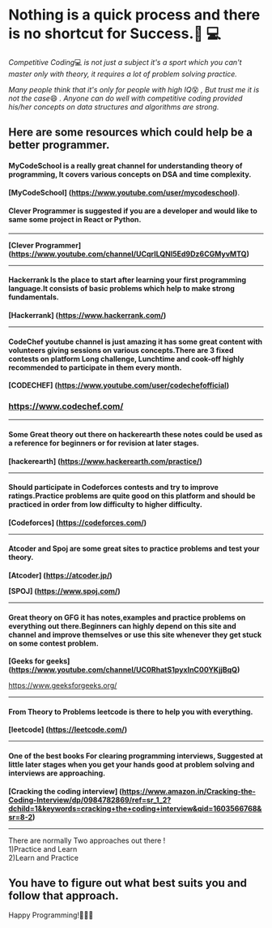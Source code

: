 # Nothing is a quick process and there is no shortcut for Success.🧘 💻

*Competitive Coding*💻 _is not just a subject it's a sport which you can't master only with theory, it requires a lot of problem solving practice._

*Many people think that it's only for people with high IQ*😵 *, But trust me it is not the case*😄 _. Anyone can do well with competitive coding provided his/her concepts on data structures and algorithms are strong._

## Here are some resources which could help be a better programmer.

#### MyCodeSchool is a really great channel for understanding theory of programming, It covers various concepts on DSA and time complexity.

**[MyCodeSchool]
(https://www.youtube.com/user/mycodeschool)**.

#### Clever Programmer is suggested if you are a developer and would like to same some project in React or Python.

<hr>

**[Clever Programmer]
(https://www.youtube.com/channel/UCqrILQNl5Ed9Dz6CGMyvMTQ)**

<hr>

#### Hackerrank Is the place to start after learning your first programming language.It consists of basic problems which help to make strong fundamentals.

**[Hackerrank]
(https://www.hackerrank.com/)**

<hr>

#### CodeChef youtube channel is just amazing it has some great content with volunteers giving sessions on various concepts.There are 3 fixed contests on platform Long challenge, Lunchtime and cook-off highly recommended to participate in them every month.

**[CODECHEF]
(https://www.youtube.com/user/codechefofficial)**

### <https://www.codechef.com/>

<hr>

#### Some Great theory out there on hackerearth these notes could be used as a reference for beginners or for revision at later stages.

**[hackerearth]
(https://www.hackerearth.com/practice/)**

<hr>

#### Should participate in Codeforces contests and try to improve ratings.Practice problems are quite good on this platform and should be practiced in order from low difficulty to higher difficulty.

**[Codeforces]
(https://codeforces.com/)**

<hr>

#### Atcoder and Spoj are some great sites to practice problems and test your theory.

**[Atcoder]
(https://atcoder.jp/)**

**[SPOJ]
(https://www.spoj.com/)**

<hr>

#### Great theory on GFG it has notes,examples and practice problems on everything out there.Beginners can highly depend on this site and channel and improve themselves or use this site whenever they get stuck on some contest problem.

**[Geeks for geeks]
(https://www.youtube.com/channel/UC0RhatS1pyxInC00YKjjBqQ)**

<https://www.geeksforgeeks.org/>

<hr>

#### From Theory to Problems leetcode is there to help you with everything.

**[leetcode]
(https://leetcode.com/)**

<hr>

#### One of the best books For clearing programming interviews, Suggested at little later stages when you get your hands good at problem solving and interviews are approaching.

**[Cracking the coding interview]
(https://www.amazon.in/Cracking-the-Coding-Interview/dp/0984782869/ref=sr_1_2?dchild=1&keywords=cracking+the+coding+interview&qid=1603566768&sr=8-2)**

<hr>

There are normally Two approaches out there !
<br>
1)Practice and Learn<br>
2)Learn and Practice<br>

## You have to figure out what best suits you and follow that approach.

Happy Programming!🎉🎉🎉
